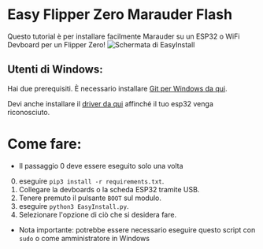 # Easy Flipper Zero Marauder Flash
Questo tutorial è per installare facilmente Marauder su un ESP32 o WiFi Devboard per un Flipper Zero!
![ Schermata di EasyInstall](https://raw.githubusercontent.com/SkeletonMan03/FZEasyMarauderFlash/main/EasyInstall_Screenshot.png)

## Utenti di Windows:
Hai due prerequisiti.
È necessario installare [Git per Windows da qui](https://gitforwindows.org/).

Devi anche installare il [driver da qui](https://www.silabs.com/developers/usb-to-uart-bridge-vcp-drivers?Tab=downloads) affinché il tuo esp32 venga riconosciuto.

# Come fare:
* Il passaggio 0 deve essere eseguito solo una volta
0) eseguire `pip3 install -r requirements.txt`.
1) Collegare la devboards o la scheda ESP32 tramite USB.
2) Tenere premuto il pulsante `BOOT` sul modulo. 
3) eseguire `python3 EasyInstall.py`.
4) Selezionare l'opzione di ciò che si desidera fare.

* Nota importante: potrebbe essere necessario eseguire questo script con `sudo` o come amministratore in Windows
